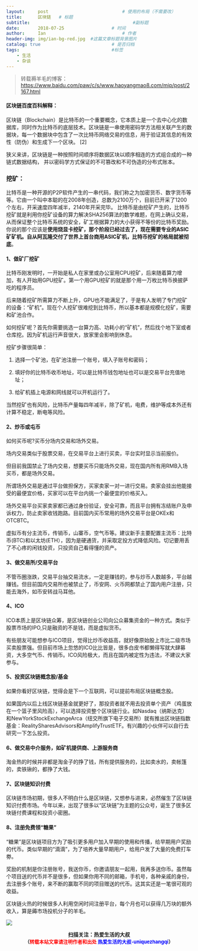 ```yaml
---
layout:     post             				# 使用的布局（不需要改）
title:      区块链   # 标题 
subtitle:    					  				#副标题
date:       2018-07-25 					# 时间
author:     Ian                  			# 作者
header-img: img/ian-bg-red.jpg	#这篇文章标题背景图片
catalog: true                        	# 是否归档
tags:                              		#标签
    - 生活
    - 杂谈
---
```

> 转载褥羊毛的博客：<https://www.baidu.com/paw/c/s/www.haoyangmao8.com/mip/post/2167.html>


#### 区块链百度百科解释：
区块链（Blockchain）是比特币的一个重要概念，它本质上是一个去中心化的数据库，同时作为比特币的底层技术。区块链是一串使用密码学方法相关联产生的数据块，每一个数据块中包含了一次比特币网络交易的信息，用于验证其信息的有效性（防伪）和生成下一个区块。 [2]


狭义来讲，区块链是一种按照时间顺序将数据区块以顺序相连的方式组合成的一种链式数据结构， 并以密码学方式保证的不可篡改和不可伪造的分布式账本。

### 挖矿：
比特币是一种开源的P2P软件产生的一串代码，我们称之为加密货币、数字货币等等。它由一个叫中本聪的在2008年创造，总数为2100万个，目前已开采了1200个左右，开采速度四年减半，2140年开采完毕。
比特币是由挖矿产生的，比特币挖矿就是利用你挖矿设备的算力解决SHA256算法的数学难题，在网上确认交易，从而保证整个比特币系统的安全，矿工根据算力的大小获得不等份的比特币奖励。
你说的那个应该是**使用烧显卡挖矿，那个阶段已经过去了，现在需要专业的ASIC矿矿机。自从阿瓦隆交付了世界上首台商用ASIC矿机，比特币挖矿的格局就被彻底**。

#### 1、做矿厂挖矿
比特币刚发明时，一开始是私人在家里或办公室用CPU挖矿，后来随着算力增加，有人开始用GPU挖矿。第一个用GPU挖矿的就是那个用一万枚比特币换披萨吃的程序员。


后来随着挖矿所需算力不断上升，GPU也不能满足了，于是有人发明了专门挖矿的设备：“矿机”。现在个人挖矿很难挖到比特币，所以基本都是规模化挖矿，需要和矿池合作。


如何挖矿呢？首先你需要挑选一台算力高、功耗小的“矿机”，然后找个地下室或者仓库挖。因为矿机运行声音很大，放家里会影响到休息。


挖矿步骤很简单：

1. 选择一个矿池，在矿池注册一个账号，填入子账号和密码；

2. 填好你的比特币收币地址，可以是比特币钱包地址也可以是交易平台充值地址；

3. 给矿机插上电源和网线就可以开机运行了。

当然挖矿也有风险，比特币产量每四年减半，除了矿机，电费，维护等成本外还有计算不稳定，断电等风险。

#### 2、炒币或屯币
如何买币呢?买币分场内交易和场外交易。


场内交易类似于股票交易，在交易平台上进行买卖，平台实时显示当前报价。


但目前我国禁止了场内交易，想要买币只能场外交易，现在国内所有用RMB入场买币，都是场外交易。


所谓场外交易是通过平台做担保方，买家卖家一对一进行交易。卖家会挂出他能接受的最便宜价格，买家可以在平台内挑一个最便宜的价格买入。


场外交易平台买家卖家都已通过身份验证，安全可靠，而且平台拥有冻结账户及申诉权力，防止卖家收钱跑路。目前国内买币常用的场外交易平台是OKEx和OTCBTC。


虚拟币有分主流币，传销币，山寨币，空气币等。建议新手主要配置主流币：比特币(BTC)和以太坊(ETH），因为是硬通货，并采取定投方式降低风险。切记要用丢了不心疼的闲钱投资，只投资自己看得懂的资产。

#### 3、做交易所/交易平台
不管币圈涨跌，交易平台抽交易流水，一定是赚钱的，参与炒币人数越多，平台越赚钱。但目前国内交易所也被禁止了，币安网、火币网都禁止了国内用户注册，只能去海外，如币安转战马耳他。

#### 4、ICO
ICO本质上是区块链众筹，是区块链创业公司向公众募集资金的一种方式。类似于股票市场的IPO,只是融资的不是钱，而是虚拟货币。


有些朋友可能想参与ICO项目，觉得比炒币收益高，就好像原始股上市比二级市场买卖股票强。但目前市场上忽悠的ICO比比皆是，很多白皮书都懒得写就大肆募资，大多空气币、传销币。ICO风险极大，而且在国内被定性为违法，不建议大家参与。

#### 5、投资区块链概念股/基金
如果你看好区块链，觉得会是下一个互联网，可以提前布局区块链概念股。


如果国内以后上线区块链基金就更好了，那投资者就不用去投资单个资产（鸡蛋放在一个篮子里风险高），可以选择投资整个区块链行业。如Nasdaq（纳斯达克）和NewYorkStockExchangeArca（纽交所旗下电子交易所）就有推出区块链指数基金：RealitySharesAdvisors和AmplifyTrustETF。有兴趣的小伙伴可以自行去研究一下怎么投资。

#### 6、做交易中介服务，如矿机提供商、上游服务商
淘金热的时候并非都是淘金子的挣了钱，所有提供服务的，比如卖水的，卖帐篷的，卖铁锹的，都挣了大钱。

#### 7、区块链知识付费
区块链市场初期，很多人不明白什么是区块链，又想参与进来，必然催生了区块链知识付费市场。今年以来，出现了很多以“区块链”为主题的公众号，诞生了很多区块链付费课程和投资小密圈。

#### 8、注册免费领“糖果”
“糖果”是区块链项目方为了吸引更多用户加入早期的使用和传播，给早期用户奖励的代币。类似早期的“滴滴”，为了培养大量早期用户，给用户发了大量的免费打车劵。


奖励的机制是你注册账号，我送你币，你邀请朋友一起用，我再多送你币。虽然每个项目送的代币并不是很多，但如果你用不同的邮箱，手机号，各种亲戚的身份，去注册多个账号，来不断的赢取不同的项目赠送的代币。这其实还是一笔很可观的收益。


区块链火热的时候很多人利用空闲时间注册平台，每个月也可以获得几万块的额外收入，算是薅市场投机分子的羊毛。







![](https://ws3.sinaimg.cn/large/006tKfTcgy1fqj5aochgoj309k09kmwz.jpg)
<b><center>扫描关注：热爱生活的大叔</center>
<b><center><font size="2">（<font size="2" color="#FF0000">转载本站文章请注明作者和出处</font> <font size="2" color="#0000FF">热爱生活的大叔-uniquezhangqi</font><font size="2">）</font>
